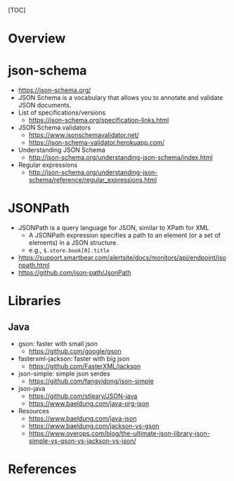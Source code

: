 [TOC]

# Overview

# json-schema

- https://json-schema.org/
- JSON Schema is a vocabulary that allows you to annotate and validate
  JSON documents.
- List of specifications/versions
    + https://json-schema.org/specification-links.html
- JSON Schema validators
    + https://www.jsonschemavalidator.net/
    + https://json-schema-validator.herokuapp.com/
- Understanding JSON Schema
    + http://json-schema.org/understanding-json-schema/index.html
- Regular expressions
    + http://json-schema.org/understanding-json-schema/reference/regular_expressions.html

# JSONPath

- JSONPath is a query language for JSON, similar to XPath for XML
    + A JSONPath expression specifies a path to an element (or a set of
      elements) in a JSON structure.
    + e.g., `$.store.book[0].title`
- https://support.smartbear.com/alertsite/docs/monitors/api/endpoint/jsonpath.html
- https://github.com/json-path/JsonPath

# Libraries

## Java

- gson: faster with small json
    + https://github.com/google/gson
- fasterxml-jackson: faster with big json
    + https://github.com/FasterXML/jackson
- json-simple: simple json serdes
    + https://github.com/fangyidong/json-simple
- json-java
    + https://github.com/stleary/JSON-java
    + https://www.baeldung.com/java-org-json
- Resources
    + https://www.baeldung.com/java-json
    + https://www.baeldung.com/jackson-vs-gson
    + https://www.overops.com/blog/the-ultimate-json-library-json-simple-vs-gson-vs-jackson-vs-json/


# References

